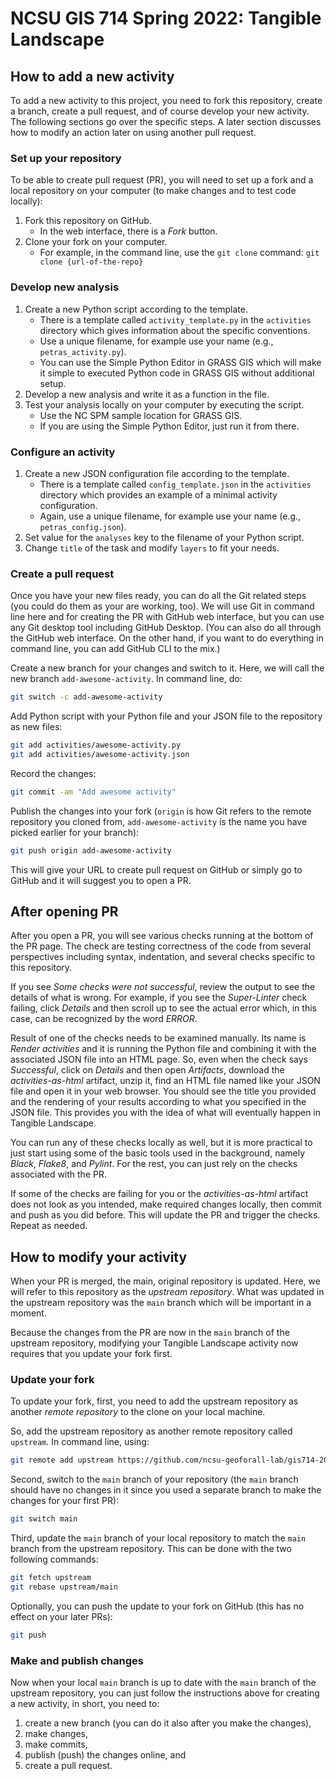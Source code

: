 # NCSU GIS 714 Spring 2022: Tangible Landscape

## How to add a new activity

To add a new activity to this project, you need to fork this repository, create a branch, create a pull request,
and of course develop your new activity. The following sections go over the specific steps.
A later section discusses how to modify an action later on using another pull request.

### Set up your repository

To be able to create pull request (PR), you will need to set up a fork
and a local repository on your computer
(to make changes and to test code locally):

1. Fork this repository on GitHub.
   * In the web interface, there is a *Fork* button.
1. Clone your fork on your computer.
   * For example, in the command line, use the `git clone` command:
     `git clone {url-of-the-repo}`

### Develop new analysis

1. Create a new Python script according to the template.
   * There is a template called `activity_template.py` in the `activities` directory
     which gives information about the specific conventions.
   * Use a unique filename, for example use your name (e.g., `petras_activity.py`).
   * You can use the Simple Python Editor in GRASS GIS
     which will make it simple to executed Python code in GRASS GIS
     without additional setup.
1. Develop a new analysis and write it as a function in the file.
1. Test your analysis locally on your computer by executing the script.
   * Use the NC SPM sample location for GRASS GIS.
   * If you are using the Simple Python Editor, just run it from there.

### Configure an activity

1. Create a new JSON configuration file according to the template.
   * There is a template called `config_template.json` in the `activities` directory
     which provides an example of a minimal activity configuration.
   * Again, use a unique filename, for example use your name (e.g., `petras_config.json`).
1. Set value for the `analyses` key to the filename of your Python script.
1. Change `title` of the task and modify `layers` to fit your needs.

### Create a pull request

Once you have your new files ready, you can do all the Git related steps
(you could do them as your are working, too).
We will use Git in command line here and for creating the PR with GitHub web interface,
but you can use any Git desktop tool including GitHub Desktop.
(You can also do all through the GitHub web interface.
On the other hand, if you want to do everything in command line, you can add GitHub CLI to the mix.)

Create a new branch for your changes and switch to it.
Here, we will call the new branch `add-awesome-activity`.
In command line, do:

```sh
git switch -c add-awesome-activity
```

Add Python script with your Python file and your JSON file to the repository
as new files:

```sh
git add activities/awesome-activity.py
git add activities/awesome-activity.json
```

Record the changes:

```sh
git commit -am "Add awesome activity"
```

Publish the changes into your fork
(`origin` is how Git refers to the remote repository you cloned from,
`add-awesome-activity` is the name you have picked earlier for your branch):

```sh
git push origin add-awesome-activity
```

This will give your URL to create pull request on GitHub
or simply go to GitHub and it will suggest you to open a PR.

## After opening PR

After you open a PR, you will see various checks running at the bottom of
the PR page. The check are testing correctness of the code from several
perspectives including syntax, indentation, and several checks specific to
this repository.

If you see _Some checks were not successful_, review the output to
see the details of what is wrong.
For example, if you see the _Super-Linter_ check failing, click _Details_
and then scroll up to see the actual error which, in this case, can be
recognized by the word _ERROR_.

Result of one of the checks needs to be examined manually.
Its name is _Render activities_ and it is running the Python file and
combining it with the associated JSON file into an HTML page.
So, even when the check says _Successful_, click on _Details_
and then open _Artifacts_, download the _activities-as-html_
artifact, unzip it, find an HTML file named like your JSON file
and open it in your web browser. You should see the title you provided
and the rendering of your results according to what you specified
in the JSON file. This provides you with the idea of what will
eventually happen in Tangible Landscape.

You can run any of these checks locally as well, but it is more practical to just
start using some of the basic tools used in the background,
namely _Black_, _Flake8_, and _Pylint_.
For the rest, you can just rely on the checks associated with the PR.

If some of the checks are failing for you or the _activities-as-html_ artifact
does not look as you intended, make required changes locally, then commit and push
as you did before. This will update the PR and trigger the checks.
Repeat as needed.

## How to modify your activity

When your PR is merged, the main, original repository is updated.
Here, we will refer to this repository as the *upstream repository*.
What was updated in the upstream repository was the `main` branch
which will be important in a moment.

Because the changes from the PR are now in the `main` branch
of the upstream repository, modifying your Tangible Landscape activity
now requires that you update your fork first.

### Update your fork

To update your fork, first, you need to add the upstream repository as another
*remote repository* to the clone on your local machine.

So, add the upstream repository as another remote repository called `upstream`.
In command line, using:

```sh
git remote add upstream https://github.com/ncsu-geoforall-lab/gis714-2021-tangible-landscape
```

Second, switch to the `main` branch of your repository
(the `main` branch should have no changes in it since you used a separate branch
to make the changes for your first PR):

```sh
git switch main
```

Third, update the `main` branch of your local repository to match
the `main` branch from the upstream repository.
This can be done with the two following commands:

```sh
git fetch upstream
git rebase upstream/main
```

Optionally, you can push the update to your fork on GitHub
(this has no effect on your later PRs):

```sh
git push
```

### Make and publish changes

Now when your local `main` branch is up to date with the `main` branch
of the upstream repository,
you can just follow the instructions above for creating a new activity,
in short, you need to:

1. create a new branch (you can do it also after you make the changes),
2. make changes,
3. make commits,
4. publish (push) the changes online, and
5. create a pull request.
